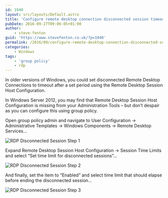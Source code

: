 ```yaml
---
id: 1940
layout: src/layouts/Default.astro
title: 'Configure remote desktop connection disconnected session timeout'
pubDate: 2016-09-27T09:06:05+01:00
author:
    - steve-fenton
guid: 'https://www.stevefenton.co.uk/?p=1940'
permalink: /2016/09/configure-remote-desktop-connection-disconnected-session-timeout/
categories:
    - Windows
tags:
    - 'group policy'
    - rdp
---
```


In older versions of Windows, you could set disconnected Remote Desktop Connections to timeout after a set period using the Remote Desktop Session Host Configuration.

In Windows Server 2012, you may find that Remote Desktop Session Host Configuration is missing from your Administration Tools – but don’t despair as you can configure this using group policy.

Open group policy admin and navigate to User Configuration -&gt; Administrative Templates -&gt; Windows Components -&gt; Remote Desktop Services…

![RDP Disconnected Session Step 1](https://www.stevefenton.co.uk/wp-content/uploads/2016/09/rdp-disconnected-session-001.png)

Expand Remote Desktop Session Host Configuration -&gt; Session Time Limits and select “Set time limit for disconnected sessions”…

![RDP Disconnected Session Step 2](https://www.stevefenton.co.uk/wp-content/uploads/2016/09/rdp-disconnected-session-002.png)

And finally, set the item to “Enabled” and select time limit that should elapse before ending the disconnected session…

![RDP Disconnected Session Step 3](https://www.stevefenton.co.uk/wp-content/uploads/2016/09/rdp-disconnected-session-003.png)